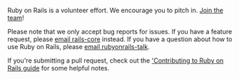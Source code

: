 Ruby on Rails is a volunteer effort. We encourage you to pitch in. [Join the team](http://contributors.rubyonrails.org)!

Please note that we only accept bug reports for issues. If you have a feature request, please [email rails-core](https://groups.google.com/forum/?fromgroups#!forum/rubyonrails-core) instead. If you have a question about how to use Ruby on Rails, please [email rubyonrails-talk](https://groups.google.com/forum/?fromgroups#!forum/rubyonrails-talk).

If you're submitting a pull request, check out the ['Contributing to Ruby on Rails guide](http://edgeguides.rubyonrails.org/contributing_to_ruby_on_rails.html) for some helpful notes.
